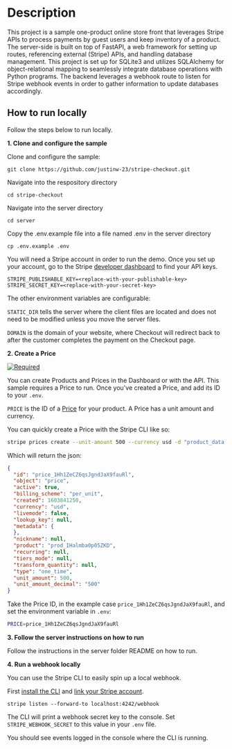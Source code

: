 # Description
This project is a sample one-product online store front that leverages Stripe APIs to process payments by guest users and keep inventory of a product. The server-side is built on top of FastAPI, a web framework for setting up routes, referencing external (Stripe) APIs, and handling database management. This project is set up for SQLite3 and utilizes SQLAlchemy for object-relational mapping to seamlessly integrate database operations with Python programs. The backend leverages a webhook route to listen for Stripe webhook events in order to gather information to update databases accordingly.

## How to run locally

Follow the steps below to run locally.

**1. Clone and configure the sample**

Clone and configure the sample:

```
git clone https://github.com/justinw-23/stripe-checkout.git
```

Navigate into the respository directory

```
cd stripe-checkout
```

Navigate into the server directory
```
cd server
```

Copy the .env.example file into a file named .env in the server directory

```
cp .env.example .env
```

You will need a Stripe account in order to run the demo. Once you set up your account, go to the Stripe [developer dashboard](https://stripe.com/docs/development#api-keys) to find your API keys.

```
STRIPE_PUBLISHABLE_KEY=<replace-with-your-publishable-key>
STRIPE_SECRET_KEY=<replace-with-your-secret-key>
```

The other environment variables are configurable:

`STATIC_DIR` tells the server where the client files are located and does not need to be modified unless you move the server files.

`DOMAIN` is the domain of your website, where Checkout will redirect back to after the customer completes the payment on the Checkout page.

**2. Create a Price**

[![Required](https://img.shields.io/badge/REQUIRED-TRUE-ORANGE.svg)](https://shields.io/)


You can create Products and Prices in the Dashboard or with the API. This sample requires a Price to run. Once you've created a Price, and add its ID to your `.env`.

`PRICE` is the ID of a [Price](https://stripe.com/docs/api/prices/create) for your product. A Price has a unit amount and currency.


You can quickly create a Price with the Stripe CLI like so:

```sh
stripe prices create --unit-amount 500 --currency usd -d "product_data[name]=demo"
```


Which will return the json:

```json
{
  "id": "price_1Hh1ZeCZ6qsJgndJaX9fauRl",
  "object": "price",
  "active": true,
  "billing_scheme": "per_unit",
  "created": 1603841250,
  "currency": "usd",
  "livemode": false,
  "lookup_key": null,
  "metadata": {
  },
  "nickname": null,
  "product": "prod_IHalmba0p05ZKD",
  "recurring": null,
  "tiers_mode": null,
  "transform_quantity": null,
  "type": "one_time",
  "unit_amount": 500,
  "unit_amount_decimal": "500"
}
```

Take the Price ID, in the example case `price_1Hh1ZeCZ6qsJgndJaX9fauRl`, and set the environment variable in `.env`:

```sh
PRICE=price_1Hh1ZeCZ6qsJgndJaX9fauRl
```

**3. Follow the server instructions on how to run**

Follow the instructions in the server folder README on how to run.

**4. Run a webhook locally**

You can use the Stripe CLI to easily spin up a local webhook.

First [install the CLI](https://stripe.com/docs/stripe-cli) and [link your Stripe account](https://stripe.com/docs/stripe-cli#link-account).

```
stripe listen --forward-to localhost:4242/webhook
```

The CLI will print a webhook secret key to the console. Set `STRIPE_WEBHOOK_SECRET` to this value in your `.env` file.

You should see events logged in the console where the CLI is running.
